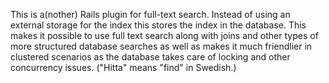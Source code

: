 This is a(nother) Rails plugin for full-text search. Instead of using an external storage for the index this stores the index in the database. This makes it possible to use full text search along with joins and other types of more structured database searches as well as makes it much friendlier in clustered scenarios as the database takes care of locking and other concurrency issues. ("Hitta" means "find" in Swedish.)